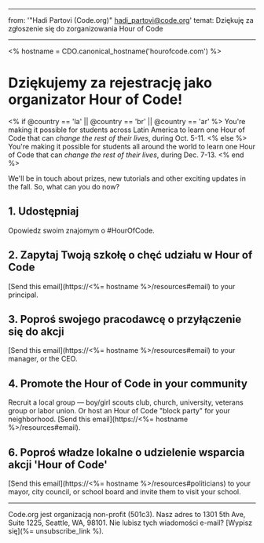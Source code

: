 * * *

from: '"Hadi Partovi (Code.org)" [&#104;&#x61;&#x64;&#105;&#x5f;&#112;&#x61;&#x72;&#116;&#x6f;&#118;&#x69;&#x40;&#99;&#x6f;&#100;&#x65;&#x2e;&#111;&#x72;&#103;](&#109;&#x61;&#105;&#x6c;&#x74;&#111;&#x3a;&#104;&#x61;&#x64;&#105;&#x5f;&#112;&#x61;&#x72;&#116;&#x6f;&#118;&#x69;&#x40;&#99;&#x6f;&#100;&#x65;&#x2e;&#111;&#x72;&#103;)' temat: Dziękuję za zgłoszenie się do zorganizowania Hour of Code

* * *

<% hostname = CDO.canonical_hostname('hourofcode.com') %>

# Dziękujemy za rejestrację jako organizator Hour of Code!

<% if @country == 'la' || @country == 'br' || @country == 'ar' %> You're making it possible for students across Latin America to learn one Hour of Code that can *change the rest of their lives*, during Oct. 5-11. <% else %> You're making it possible for students all around the world to learn one Hour of Code that can *change the rest of their lives*, during Dec. 7-13. <% end %>

We'll be in touch about prizes, new tutorials and other exciting updates in the fall. So, what can you do now?

## 1. Udostępniaj

Opowiedz swoim znajomym o #HourOfCode.

## 2. Zapytaj Twoją szkołę o chęć udziału w Hour of Code

[Send this email](https://<%= hostname %>/resources#email) to your principal.

## 3. Poproś swojego pracodawcę o przyłączenie się do akcji

[Send this email](https://<%= hostname %>/resources#email) to your manager, or the CEO.

## 4. Promote the Hour of Code in your community

Recruit a local group — boy/girl scouts club, church, university, veterans group or labor union. Or host an Hour of Code "block party" for your neighborhood. [Send this email](https://<%= hostname %>/resources#email).

## 6. Poproś władze lokalne o udzielenie wsparcia akcji 'Hour of Code'

[Send this email](https://<%= hostname %>/resources#politicians) to your mayor, city council, or school board and invite them to visit your school.

* * *

Code.org jest organizacją non-profit (501c3). Nasz adres to 1301 5th Ave, Suite 1225, Seattle, WA, 98101. Nie lubisz tych wiadomości e-mail? [Wypisz się](%= unsubscribe_link %).